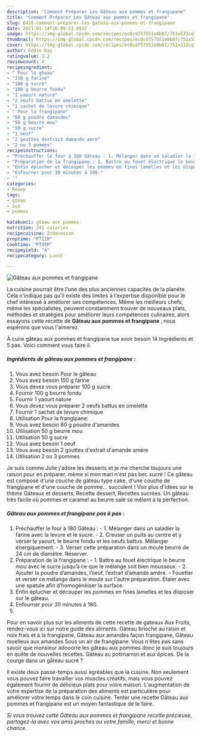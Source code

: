 ```yaml
---
description: "Comment Préparer Les Gâteau aux pommes et frangipane"
title: "Comment Préparer Les Gâteau aux pommes et frangipane"
slug: 6418-comment-preparer-les-gateau-aux-pommes-et-frangipane
date: 2021-01-14T16:09:53.693Z
image: https://img-global.cpcdn.com/recipes/ec0cd757551e8b07/751x532cq70/gateau-aux-pommes-et-frangipane-photo-principale-de-la-recette.jpg
thumbnail: https://img-global.cpcdn.com/recipes/ec0cd757551e8b07/751x532cq70/gateau-aux-pommes-et-frangipane-photo-principale-de-la-recette.jpg
cover: https://img-global.cpcdn.com/recipes/ec0cd757551e8b07/751x532cq70/gateau-aux-pommes-et-frangipane-photo-principale-de-la-recette.jpg
author: Eddie Day
ratingvalue: 3.2
reviewcount: 4
recipeingredient:
- " Pour le gteau"
- "150 g farine"
- "100 g sucre"
- "100 g beurre fondu"
- "1 yaourt nature"
- "2 oeufs battus en omelette"
- "1 sachet de levure chimique"
- " Pour la frangipane"
- "60 g poudre damandes"
- "50 g beurre mou"
- "50 g sucre"
- "1 oeuf"
- "2 gouttes dextrait damande amre"
- "2 ou 3 pommes"
recipeinstructions:
- "Préchauffer le four à 180 Gâteau : 1. Mélanger dans un saladier la farine avec la levure et le sucre. 2. Creuser un puits au centre et y verser le yaourt, le beurre fondu et les oeufs battus. Mélanger énergiquement. 3. Verser cette préparation dans un moule beurré de 24 cm de diamètre. Réserver."
- "Préparation de la frangipane : 1. Battre au fouet électrique le beurre mou avec le sucre jusqu’à ce que le mélange soit bien mousseux. 2. Ajouter la poudre d’amandes, l’oeuf, l’extrait d’amande amère. Fouetter et verser ce mélange dans le moule sur l&#39;autre préparation. Etaler avec une spatule afin d’homogénéiser la surface."
- "Enfin éplucher et découper les pommes en fines lamelles et les disposer sur le gâteau."
- "Enfourner pour 30 minutes à 180."
- ""
categories:
- Resep
tags:
- gteau
- aux
- pommes

katakunci: gteau aux pommes 
nutrition: 241 calories
recipecuisine: Indonesian
preptime: "PT11M"
cooktime: "PT45M"
recipeyield: "4"
recipecategory: Lunch

---
```



![Gâteau aux pommes et frangipane](https://img-global.cpcdn.com/recipes/ec0cd757551e8b07/751x532cq70/gateau-aux-pommes-et-frangipane-photo-principale-de-la-recette.jpg)

La cuisine pourrait être l'une des plus anciennes capacités de la planète. Cela n'indique pas qu'il existe des limites à l'expertise disponible pour le chef intéressé à améliorer ses compétences. Même les meilleurs chefs, même les spécialistes, peuvent constamment trouver de nouveaux plats, méthodes et stratégies pour améliorer leurs compétences culinaires, alors essayons cette recette de <strong> Gâteau aux pommes et frangipane </strong>, nous espérons que vous l'aimerez.

<!--inarticleads1-->

À cuire gâteau aux pommes et frangipane tue avoir besoin 14 Ingrédients et 5 pas. Voici comment vous faire il.

##### Ingrédients de gâteau aux pommes et frangipane :

1. Vous avez besoin  Pour le gâteau
1. Vous avez besoin 150 g farine
1. Vous devez vous préparer 100 g sucre
1. Fournir 100 g beurre fondu
1. Fournir 1 yaourt nature
1. Vous devez vous préparer 2 oeufs battus en omelette
1. Fournir 1 sachet de levure chimique
1. Utilisation  Pour la frangipane:
1. Vous avez besoin 60 g poudre d&#39;amandes
1. Utilisation 50 g beurre mou
1. Utilisation 50 g sucre
1. Vous avez besoin 1 oeuf
1. Vous avez besoin 2 gouttes d&#39;extrait d&#39;amande amère
1. Utilisation 2 ou 3 pommes


Je suis comme Julie j&#39;adore les desserts et je me cherche toujours une raison pour en préparer, même si mon mari n&#39;est pas bec sucré ! Ce gâteau est composé d&#39;une couche de gâteau type cake, d&#39;une couche de frangipane et d&#39;une couche de pomme… succulent ! Voir plus d&#39;idées sur le thème Gâteaux et desserts, Recette dessert, Recettes sucrées. Un gâteau très facile où pommes et caramel au beurre salé se mêlent à la perfection. 

<!--inarticleads2-->

##### Gâteau aux pommes et frangipane pas à pas :

1. Préchauffer le four à 180 Gâteau : - 1. Mélanger dans un saladier la farine avec la levure et le sucre. - 2. Creuser un puits au centre et y verser le yaourt, le beurre fondu et les oeufs battus. Mélanger énergiquement. - 3. Verser cette préparation dans un moule beurré de 24 cm de diamètre. Réserver.
1. Préparation de la frangipane : - 1. Battre au fouet électrique le beurre mou avec le sucre jusqu’à ce que le mélange soit bien mousseux. - 2. Ajouter la poudre d’amandes, l’oeuf, l’extrait d’amande amère. - Fouetter et verser ce mélange dans le moule sur l&#39;autre préparation. Etaler avec une spatule afin d’homogénéiser la surface.
1. Enfin éplucher et découper les pommes en fines lamelles et les disposer sur le gâteau.
1. Enfourner pour 30 minutes à 180.
1. 


Pour en savoir plus sur les aliments de cette recette de gateaux Aux Fruits, rendez-vous ici sur notre guide des aliments. Gâteau brioché au raisin et noix frais et à la frangipane, Gâteau aux amandes façon frangipane, Gâteau moelleux aux amandes Sous un air de frangipane. Vous n&#39;êtes pas sans savoir que monsieur adooorre les gâteau aux pommes donc je suis toujours en quête de nouvelles recettes. Gâteau au potimarron et aux épices. De la courge dans un gâteau sucré ? 

<!--inarticleads1-->

<p>
Il existe deux passe-temps aussi agréables que la cuisine. Non seulement vous pouvez faire travailler vos muscles créatifs, mais vous pouvez également fournir de délicieux plats pour votre maison. L'augmentation de votre expertise de la préparation des aliments est particulière pour améliorer votre temps dans le coin cuisine. Tenter une recette Gâteau aux pommes et frangipane est un moyen fantastique de le faire.
</p>

<p>
<i>Si vous trouvez cette Gâteau aux pommes et frangipane recette précieuse, partagez-la avec vos amis proches ou votre famille, merci et bonne chance.</i>
</p>
